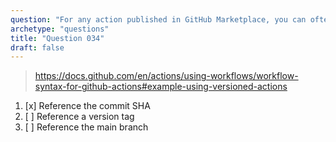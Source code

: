 ```yaml
---
question: "For any action published in GitHub Marketplace, you can often use it in multiple versions, which approach is the most stable and secure?"
archetype: "questions"
title: "Question 034"
draft: false
---
```



> https://docs.github.com/en/actions/using-workflows/workflow-syntax-for-github-actions#example-using-versioned-actions

1. [x] Reference the commit SHA
1. [ ] Reference a version tag
1. [ ] Reference the main branch
